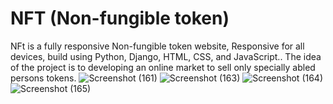 # NFT (Non-fungible token)
NFt is a fully responsive Non-fungible token website, Responsive for all devices, build using Python, Django, HTML, CSS, and JavaScript..
The idea of the project is to developing an online market to sell only specially abled persons tokens.
![Screenshot (161)](https://user-images.githubusercontent.com/112808009/194699700-19d7e2d4-8ceb-4112-97c3-309604f1b135.png)
![Screenshot (163)](https://user-images.githubusercontent.com/112808009/194699712-78cf240f-25dc-428c-a2a7-d3e230558f21.png)
![Screenshot (164)](https://user-images.githubusercontent.com/112808009/194699720-0aa72d91-9bf2-48e7-8b8a-c5a92bc8e247.png)
![Screenshot (165)](https://user-images.githubusercontent.com/112808009/194699724-70b8eaee-41c6-4daa-bda0-f66aa63b414e.png)

